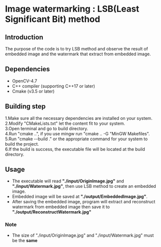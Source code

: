 # Image watermarking : LSB(Least Significant Bit) method


## Introduction
The purpose of the code is to try LSB method and observe the result of embedded image and the watermark that extract from embedded image.

## Dependencies
- OpenCV-4.7
- C++ compiler (supporting C++17 or later)
- Cmake (v3.5 or later)

## Building step
1.Make sure all the necessary dependencies are installed on your system. <br>
2.Modify "CMakeLists.txt" let the content fit to your system.<br>
3.Open terminal and go to build directory.<br>
4.Run "cmake ..", if you use mingw run "cmake .. -G "MinGW Makefiles".<br>
5.Run "cmake --build ." or the appropriate command for your system to build the project.<br>
6.If the build is success, the executable file will be located at the build directory.<br>

## Usage
- The executable will read **"./input/OriginImage.jpg"** and **"./input/Watermark.jpg"**, then use LSB method to create an embedded image.<br>
- Embedded image will be saved at **"./output/EmbeddedImage.jpg"**.<br>
- After saving the embedded image, program will extract and reconstruct watermark from embedded image then save it to **"./output/ReconstructWatermark.jpg"**

### Note
- The size of "./input/OriginImage.jpg" and "./input/Watermark.jpg" must be the **same**